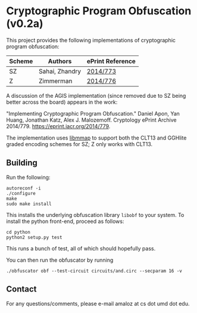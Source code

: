 # Cryptographic Program Obfuscation (v0.2a)

This project provides the following implementations of cryptographic program
obfuscation:

Scheme | Authors | ePrint Reference
------ | ------- | ----------------
SZ     | Sahai, Zhandry | [2014/773](https://eprint.iacr.org/2014/773)
Z      | Zimmerman | [2014/776](https://eprint.iacr.org/2014/776)

A discussion of the AGIS implementation (since removed due to SZ being better
across the board) appears in the work:

"Implementing Cryptographic Program Obfuscation." Daniel Apon, Yan Huang,
Jonathan Katz, Alex J. Malozemoff. Cryptology ePrint Archive 2014/779.
https://eprint.iacr.org/2014/779.

The implementation uses [libmmap](https://github.com/amaloz/gghlite-flint) to
support both the CLT13 and GGHlite graded encoding schemes for SZ; Z only works
with CLT13.

## Building

Run the following:

```
autoreconf -i
./configure
make
sudo make install
```

This installs the underlying obfuscation library `libobf` to your system.  To
install the python front-end, proceed as follows:

```
cd python
python2 setup.py test
```

This runs a bunch of test, all of which should hopefully pass.

You can then run the obfuscator by running
```
./obfuscator obf --test-circuit circuits/and.circ --secparam 16 -v
```

## Contact

For any questions/comments, please e-mail amaloz at cs dot umd dot edu.
